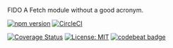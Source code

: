 FIDO
A Fetch module without a good acronym.

[![npm version](https://badge.fury.io/js/fetch-util.svg)](https://badge.fury.io/js/fetch-util)
[![CircleCI](https://circleci.com/gh/easilyBaffled/fido.svg?style=svg?style=shield&circle-token=24e038d3e68c4dd11262582f0ae4755add609783)](https://circleci.com/gh/easilyBaffled/fido)

[![Coverage Status](https://coveralls.io/repos/github/easilyBaffled/fido/badge.svg?branch=master)](https://coveralls.io/github/easilyBaffled/fido?branch=master)
[![License: MIT](https://img.shields.io/badge/License-MIT-yellow.svg)](https://opensource.org/licenses/MIT)
[![codebeat badge](https://codebeat.co/badges/42ef9152-bd6c-4c9d-855c-1bc17aeb70bb)](https://codebeat.co/projects/github-com-easilybaffled-fido-master)

